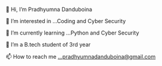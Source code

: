 👋 Hi, I’m Pradhyumna Danduboina

👀 I’m interested in ...Coding and Cyber Security

🌱 I’m currently learning ...Python and Cyber Security

💞️ I’m a B.tech student of 3rd year

📫 How to reach me ...pradhyumnadanduboina@gmail.com
